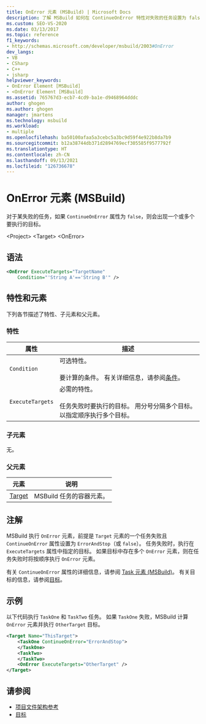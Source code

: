 ```yaml
---
title: OnError 元素 (MSBuild) | Microsoft Docs
description: 了解 MSBuild 如何在 ContinueOnError 特性对失败的任务设置为 false 时使用 OnError 元素让一个或多个目标执行。
ms.custom: SEO-VS-2020
ms.date: 03/13/2017
ms.topic: reference
f1_keywords:
- http://schemas.microsoft.com/developer/msbuild/2003#OnError
dev_langs:
- VB
- CSharp
- C++
- jsharp
helpviewer_keywords:
- OnError Element [MSBuild]
- <OnError Element [MSBuild]
ms.assetid: 765767d3-ecb7-4cd9-ba1e-d9468964dddc
author: ghogen
ms.author: ghogen
manager: jmartens
ms.technology: msbuild
ms.workload:
- multiple
ms.openlocfilehash: ba50100afaa5a3cebc5a3bc9d59f4e922b8da7b9
ms.sourcegitcommit: b12a38744db371d2894769ecf305585f9577792f
ms.translationtype: HT
ms.contentlocale: zh-CN
ms.lasthandoff: 09/13/2021
ms.locfileid: "126736678"
---
```

# <a name="onerror-element-msbuild"></a>OnError 元素 (MSBuild)

对于某失败的任务，如果 `ContinueOnError` 属性为 `false`，则会出现一个或多个要执行的目标。

 \<Project> \<Target>
 \<OnError>

## <a name="syntax"></a>语法

```xml
<OnError ExecuteTargets="TargetName"
    Condition="'String A'=='String B'" />
```

## <a name="attributes-and-elements"></a>特性和元素

 下列各节描述了特性、子元素和父元素。

### <a name="attributes"></a>特性

|属性|描述|
|---------------|-----------------|
|`Condition`|可选特性。<br /><br /> 要计算的条件。 有关详细信息，请参阅[条件](../msbuild/msbuild-conditions.md)。|
|`ExecuteTargets`|必需的特性。<br /><br /> 任务失败时要执行的目标。 用分号分隔多个目标。 以指定顺序执行多个目标。|

### <a name="child-elements"></a>子元素

 无。

### <a name="parent-elements"></a>父元素

| 元素 | 说明 |
| - | - |
| [Target](../msbuild/target-element-msbuild.md) | MSBuild 任务的容器元素。 |

## <a name="remarks"></a>注解

 MSBuild 执行 `OnError` 元素，前提是 `Target` 元素的一个任务失败且 `ContinueOnError` 属性设置为 `ErrorAndStop`（或 `false`）。 任务失败时，执行在 `ExecuteTargets` 属性中指定的目标。 如果目标中存在多个 `OnError` 元素，则在任务失败时将按顺序执行 `OnError` 元素。

 有关 `ContinueOnError` 属性的详细信息，请参阅 [Task 元素 (MSBuild)](../msbuild/task-element-msbuild.md)。 有关目标的信息，请参阅[目标](../msbuild/msbuild-targets.md)。

## <a name="example"></a>示例

 以下代码执行 `TaskOne` 和 `TaskTwo` 任务。 如果 `TaskOne` 失败，MSBuild 计算 `OnError` 元素并执行 `OtherTarget` 目标。

```xml
<Target Name="ThisTarget">
    <TaskOne ContinueOnError="ErrorAndStop">
    </TaskOne>
    <TaskTwo>
    </TaskTwo>
    <OnError ExecuteTargets="OtherTarget" />
</Target>
```

## <a name="see-also"></a>请参阅

- [项目文件架构参考](../msbuild/msbuild-project-file-schema-reference.md)
- [目标](../msbuild/msbuild-targets.md)
